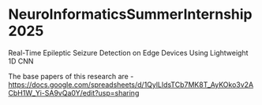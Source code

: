 # NeuroInformaticsSummerInternship2025
Real-Time Epileptic Seizure Detection on Edge Devices Using Lightweight 1D CNN

The base papers of this research are - https://docs.google.com/spreadsheets/d/1QylLldsTCb7MK8T_AyKOko3v2ACbH1W_Yi-SA9vQa0Y/edit?usp=sharing
